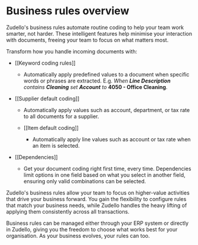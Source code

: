 # Business rules overview

Zudello's business rules automate routine coding to help your team work smarter, not harder. These intelligent features help minimise your interaction with documents, freeing your team to focus on what matters most.

Transform how you handle incoming documents with:

- [[Keyword coding rules]]
    - Automatically apply predefined values to a document when specific words or phrases are extracted.
      E.g. *When **Line Description** contains **Cleaning** set **Account** to* **4050 - Office Cleaning**. 

- [[Supplier default coding]]
    - Automatically apply values such as account, department, or tax rate to all documents for a supplier.

  - [[Item default coding]]
    - Automatically apply line values such as account or tax rate when an item is selected. 

- [[Dependencies]]
	- Get your document coding right first time, every time. Dependencies limit options in one field based on what you select in another field, ensuring only valid combinations can be selected. 

Zudello's business rules allow your team to focus on higher-value activities that drive your business forward. You gain the flexibility to configure rules that match your business needs, while Zudello handles the heavy lifting of applying them consistently across all transactions.

Business rules can be managed either through your ERP system or directly in Zudello, giving you the freedom to choose what works best for your organisation. As your business evolves, your rules can too.